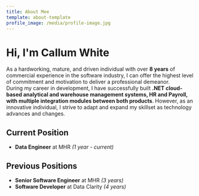 ```yaml
---
title: About Mee
template: about-template
profile_image: /media/profile-image.jpg
---
```


# Hi, I'm Callum White

As a hardworking, mature, and driven individual with over **8 years** of commercial experience in the software industry, I can offer the highest level of commitment and motivation to deliver a professional demeanor.
<br />
During my career in development, I have successfully built **.NET cloud-based analytical and warehouse management systems, HR and Payroll, with multiple integration modules between both products**. However, as an innovative individual, I strive to adapt and expand my skillset as technology advances and changes.
<br />
## Current Position

- **Data Engineer** at MHR _(1 year - current)_

## Previous Positions

- **Senior Software Engineer** at MHR _(3 years)_
- **Software Developer** at Data Clarity _(4 years)_

